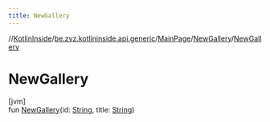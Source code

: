 ```yaml
---
title: NewGallery
---
```

//[KotlinInside](../../../../index.html)/[be.zvz.kotlininside.api.generic](../../index.html)/[MainPage](../index.html)/[NewGallery](index.html)/[NewGallery](-new-gallery.html)



# NewGallery



[jvm]\
fun [NewGallery](-new-gallery.html)(id: [String](https://kotlinlang.org/api/latest/jvm/stdlib/kotlin/-string/index.html), title: [String](https://kotlinlang.org/api/latest/jvm/stdlib/kotlin/-string/index.html))




